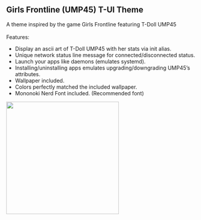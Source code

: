 ## Girls Frontline (UMP45) T-UI Theme

A theme inspired by the game Girls Frontline featuring T-Doll UMP45<br>
<br>
Features:

* Display an ascii art of T-Doll UMP45 with her stats via init alias.
* Unique network status line message for connected/disconnected status.
* Launch your apps like daemons (emulates systemd).
* Installing/uninstalling apps emulates upgrading/downgrading UMP45’s attributes.
* Wallpaper included.
* Colors perfectly matched the included wallpaper.
* Mononoki Nerd Font included. (Recommended font)

<img src="https://github.com/M4dGun/t-ui_themes/blob/main/themes/Girls%20Frontline%20(UMP45)/preview_1.jpg" data-canonical-src="https://github.com/M4dGun/t-ui_themes/blob/main/themes/Girls%20Frontline%20(UMP45)/preview_1.jpg" width="300" />
